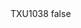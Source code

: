 <?xml version="1.0" encoding="UTF-8"?>
<CustomMetadata xmlns="http://soap.sforce.com/2006/04/metadata">
    <label>TXU1038</label>
    <protected>false</protected>
</CustomMetadata>
